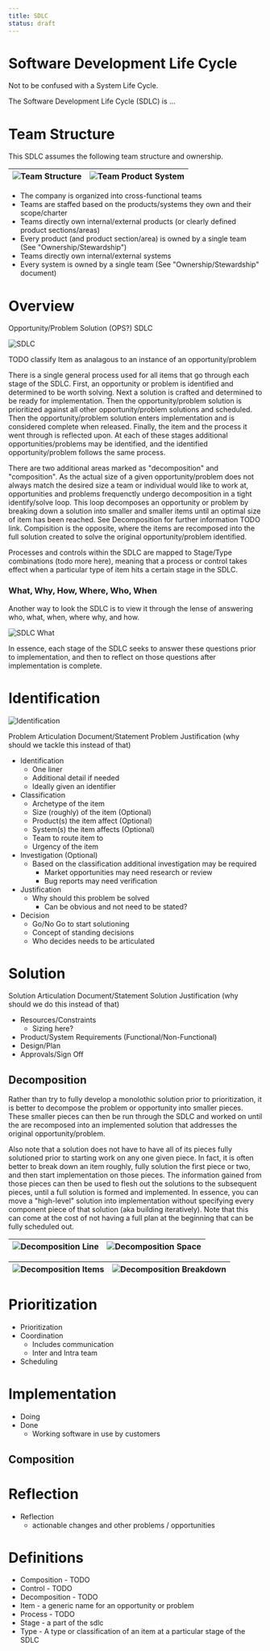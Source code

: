 ```yaml
---
title: SDLC
status: draft
---
```

# Software Development Life Cycle
Not to be confused with a System Life Cycle.

The Software Development Life Cycle (SDLC) is ...

# Team Structure
This SDLC assumes the following team structure and ownership.

| <img alt="Team Structure" src="./img/team-structure.png" style="max-height:260px" /> | <img alt="Team Product System" src="./img/product-system-team.png" style="max-height:300px" /> |
| --- | --- |

* The company is organized into cross-functional teams
* Teams are staffed based on the products/systems they own and their scope/charter
* Teams directly own internal/external products (or clearly defined product sections/areas)
* Every product (and product section/area) is owned by a single team (See "Ownership/Stewardship")
* Teams directly own internal/external systems
* Every system is owned by a single team (See "Ownership/Stewardship" document)

# Overview
Opportunity/Problem Solution (OPS?) SDLC

<img alt="SDLC" src="./img/overview.png" style="max-height:300px" />

TODO classify Item as analagous to an instance of an opportunity/problem

There is a single general process used for all items that go through each stage of the SDLC. First, an opportunity or problem is identified and determined to be worth solving. Next a solution is crafted and determined to be ready for implementation. Then the opportunity/problem solution is prioritized against all other opportunity/problem solutions and scheduled. Then the opportunity/problem solution enters implementation and is considered complete when released. Finally, the item and the process it went through is reflected upon. At each of these stages additional opportunities/problems may be identified, and the identified opportunity/problem follows the same process.

There are two additional areas marked as "decomposition" and "composition". As the actual size of a given opportunity/problem does not always match the desired size a team or individual would like to work at, opportunities and problems frequenctly undergo decomposition in a tight identify/solve loop. This loop decomposes an opportunity or problem by breaking down a solution into smaller and smaller items until an optimal size of item has been reached. See Decomposition for further information TODO link. Compisition is the opposite, where the items are recomposed into the full solution created to solve the original opportunity/problem identified.

Processes and controls within the SDLC are mapped to Stage/Type combinations (todo more here), meaning that a process or control takes effect when a particular type of item hits a certain stage in the SDLC.

### What, Why, How, Where, Who, When
Another way to look the SDLC is to view it through the lense of answering who, what, when, where why, and how.

<img alt="SDLC What" src="./img/overview-what.png" style="max-height:300px" />

In essence, each stage of the SDLC seeks to answer these questions prior to implementation, and then to reflect on those questions after implementation is complete.

# Identification

<img alt="Identification" src="./img/identification.png" style="max-height:300px" />

Problem Articulation Document/Statement
Problem Justification (why should we tackle this instead of that)

* Identification
    * One liner
    * Additional detail if needed
    * Ideally given an identifier
* Classification
    * Archetype of the item
    * Size (roughly) of the item (Optional)
    * Product(s) the item affect (Optional)
    * System(s) the item affects (Optional)
    * Team to route item to
    * Urgency of the item
* Investigation (Optional)
    * Based on the classification additional investigation may be required
        * Market opportunities may need research or review
        * Bug reports may need verification
* Justification
    * Why should this problem be solved
        * Can be obvious and not need to be stated?
* Decision
    * Go/No Go to start solutioning
    * Concept of standing decisions
    * Who decides needs to be articulated

# Solution

Solution Articulation Document/Statement
Solution Justification (why should we do this instead of that)

* Resources/Constraints
    * Sizing here?
* Product/System Requirements (Functional/Non-Functional)
* Design/Plan
* Approvals/Sign Off

## Decomposition
Rather than try to fully develop a monolothic solution prior to prioritization, it is better to decompose the problem or opportunity into smaller pieces. These smaller pieces can then be run through the SDLC and worked on until the are recomposed into an implemented solution that addresses the original opportunity/problem.

Also note that a solution does not have to have all of its pieces fully solutioned prior to starting work on any one given piece. In fact, it is often better to break down an item roughly, fully solution the first piece or two, and then start implementation on those pieces. The information gained from those pieces can then be used to flesh out the solutions to the subsequent pieces, until a full solution is formed and implemented. In essence, you can move a "high-level" solution into implementation without specifying every component piece of that solution (aka building iteratively). Note that this can come at the cost of not having a full plan at the beginning that can be fully scheduled out.

| <img alt="Decomposition Line" src="./img/decomposition-line.png" style="max-height:300px" /> | <img alt="Decomposition Space" src="./img/decomposition-space.png" style="max-height:300px" /> |
| --- | --- |

| <img alt="Decomposition Items" src="./img/decomposition-items.png" style="max-height:300px" /> | <img alt="Decomposition Breakdown" src="./img/decomposition-breakdown.png" style="max-height:300px" /> |
| --- | --- |

# Prioritization

* Prioritization
* Coordination
    * Includes communication
    * Inter and Intra team
* Scheduling

# Implementation

* Doing
* Done
    * Working software in use by customers 

## Composition

# Reflection

* Reflection
    * actionable changes and other problems / opportunities


# Definitions
* Composition - TODO
* Control - TODO
* Decomposition - TODO
* Item - a generic name for an opportunity or problem
* Process - TODO
* Stage - a part of the sdlc
* Type - A type or classification of an item at a particular stage of the SDLC
